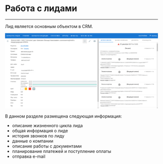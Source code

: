 # Работа с лидами
<hr>
Лид является основным объектом в CRM.

![lead](/assets/lead.png)

В данном разделе размещена следующая информация:
* описание жизненного цикла лида
* общая информация о лиде
* история звонков по лиду
* данные о компании
* описание работы с документами
* планирование платежей и поступление оплаты
* отправка e-mail
